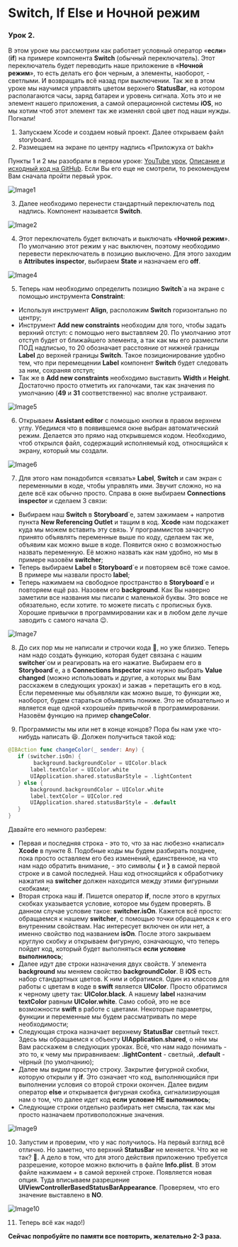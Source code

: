 # Switch, If Else и Ночной режим
### Урок 2.

В этом уроке мы рассмотрим как работает условный оператор «**если**» (**if**) на примере компонента **Switch** (обычный переключатель). Этот переключатель будет переводить наше приложение в «**Ночной режим**», то есть делать его фон черным, а элементы, наоборот, - светлыми. И возвращать всё назад при выключении. Так же в этом уроке мы научимся управлять цветом верхнего **StatusBar**, на котором располагаются часы, заряд батареи и уровень сигнала. Хоть это и не элемент нашего приложения, а самой операционной системы **iOS**, но мы хотим чтоб этот элемент так же изменял свой цвет под наши нужды.
Погнали!

1. Запускаем Xcode и создаем новый проект. Далее открываем файл storyboard.
2. Размещаем на экране по центру надпись «Приложуха от bakh»

Пункты 1 и 2 мы разобрали в первом уроке: [YouTube урок](https://www.youtube.com/watch?v=sD5_7Y-KMLU), [Описание и исходный код на GitHub](https://github.com/BakhMedia/Swift1.1-LabelAndConstraint). Если Вы его еще не смотрели, то рекомендуем Вам сначала пройти первый урок.

![Image1](https://raw.githubusercontent.com/BakhMedia/Swift1.2-IfElseSwitchStatusBar/master/images/1.gif "Image1")

3. Далее необходимо перенести стандартный переключатель под надпись. Компонент называется **Switch**.

![Image2](https://raw.githubusercontent.com/BakhMedia/Swift1.2-IfElseSwitchStatusBar/master/images/2.gif "Image2")

4. Этот переключатель будет включать и выключать «**Ночной режим**». По умолчанию этот режим у нас выключен, поэтому необходимо перевести переключатель в позицию выключено. Для этого заходим в **Attributes inspector**, выбираем **State** и назначаем его **off**.

![Image4](https://raw.githubusercontent.com/BakhMedia/Swift1.2-IfElseSwitchStatusBar/master/images/4.gif "Image4")

5. Теперь нам необходимо определить позицию **Switch**`a на экране с помощью инструмента **Constraint**: 
- Используя инструмент **Align**, расположим **Switch** горизонтально по центру;
- Инструмент **Add new constraints** необходим для того, чтобы задать верхний отступ: с помощью него выставляем 20. По умолчанию этот отступ будет от ближайшего элемента, а так как мы его разместили ПОД надписью, то 20 обозначает расстояние от нижней границы **Label** до верхней границы **Switch**. Такое позиционирование удобно тем, что при перемещении **Label** компонент **Switch** будет следовать за ним, сохраняя отступ;
- Так же в **Add new constraints** необходимо выставить **Width** и **Height**. Достаточно просто отметить их галочками, так как значения по умолчанию (**49** и **31** соответственно) нас вполне устраивают.

![Image5](https://raw.githubusercontent.com/BakhMedia/Swift1.2-IfElseSwitchStatusBar/master/images/5.gif "Image5")

6. Открываем **Assistant editor** с помощью кнопки в правом верхнем углу. Убедимся что в появившемся окне выбран автоматический режим. Делается это прямо над открывшемся кодом. Необходимо, чтоб открылся файл, содержащий исполняемый код, относящийся к экрану, который мы создали.

![Image6](https://raw.githubusercontent.com/BakhMedia/Swift1.2-IfElseSwitchStatusBar/master/images/6.gif "Image6")

7. Для этого нам понадобится «связать» **Label**, **Switch** и сам экран с переменными в коде, чтобы управлять ими. Звучит сложно, но на деле всё  как обычно просто. Справа в окне выбираем **Connections inspector** и сделаем 3 связи:

- Выбираем наш **Switch** в **Storyboard**`e, затем зажимаем + напротив пункта **New Referencing Outlet** и тащим в код. **Xcode** нам подскажет куда мы можем вставить эту связь. У программистов зачастую принято объявлять переменные выше по коду, сделаем так же, объявим как можно выше в коде. Появится окно с возможностью назвать переменную. Её можно назвать как нам удобно, но мы в примере назовём **switcher**;
- Теперь выбираем **Label** в **Storyboard**`e и повторяем всё тоже самое. В примере мы назвали просто **label**;
- Теперь нажимаем на свободное пространство в **Storyboard**`e и повторяем ещё раз. Назовем его **background**.
Как Вы наверно заметили все названия мы писали с маленькой буквы. Это вовсе не обязательно, если хотите. то можете писать с прописных букв. Хорошие привычки в программировании как и в любом деле лучше заводить с самого начала 😉.

![Image7](https://raw.githubusercontent.com/BakhMedia/Swift1.2-IfElseSwitchStatusBar/master/images/7.gif "Image7")

8. До сих пор мы не написали и строчки кода 🤪, но уже близко. Теперь нам надо создать функцию, которая будет связана с нашим **switcher**\`ом и реагировать на его нажатие. Выбираем его в **Storyboard**\`e, а в **Connections Inspector** нам нужно выбрать **Value changed** (можно использовать и другие, а которых мы Вам расскажем в следующих уроках) и зажав + перетащить его в код. Если переменные мы объявляли как можно выше, то функции же, наоборот, будем стараться объявлять пониже. Это не обязательно и является еще одной «хорошей» привычкой в программировании. Назовём функцию на пример **changeColor**.

9. Программисты мы или нет в конце концов? Пора бы нам уже что-нибудь написать 😆. Должен получиться такой код:

```swift
@IBAction func changeColor(_ sender: Any) {
   if (switcher.isOn) {
        background.backgroundColor = UIColor.black
       label.textColor = UIColor.white
       UIApplication.shared.statusBarStyle = .lightContent
   } else {
       background.backgroundColor = UIColor.white
       label.textColor = UIColor.red
       UIApplication.shared.statusBarStyle = .default
   }
}
```

Давайте его немного разберем:
- Первая и последняя строка - это то, что за нас любезно «написал» **Xcode** в пункте 8. Подобные коды мы будем разбирать позднее, пока просто оставляем его без изменений, единственное, на что нам надо обратить внимание, - это символы **{** и **}** в самой первой строке и в самой последней. Наш код относящийся к обработчику нажатия на **switcher** должен находится между этими фигурными скобками;
- Вторая строка наш **if**. Пишется оператор **if**, после этого в круглых скобках указывается условие, которое мы будем проверять. В данном случае условие такое: **switcher.isOn**. Кажется всё просто: обращаемся к нашему **switcher**, с помощью точки обращаемся к его внутренним свойствам. Нас интересует включен он или нет, а именно свойство под названием **isOn**. После этого закрываем круглую скобку и открываем фигурную, означающую, что теперь пойдет код, который будет выполняться **если условие выполнилось**;
- Далее идут две строки назначения двух свойств. У элемента **background** мы меняем свойство **backgroundColor**. В **iOS** есть набор стандартных цветов. К ним и обратимся. Один из классов для работы с цветам в коде в **swift** является **UIColor**. Просто обратимся к черному цвету так: **UIColor.black**. А нашему **label** назначим **textColor** равным **UIColor.white**. Само собой, это не все возможности **swift** в работе с цветами. Некоторые параметры, функции и переменные мы будем рассматривать по мере необходимости;
- Следующая строка назначает верхнему **StatusBar** светлый текст. Здесь мы обращаемся к объекту **UIApplication.shared**, о нём мы Вам расскажем в следующих уроках. Всё, что нам надо понимать - это то, к чему мы приравниваем: **.lightContent** - светлый, **.default** - чёрный (по умолчанию);
- Далее мы видим простую строку. Закрытие фигурной скобки, которую открыли у **if**. Это означает что код, выполняющийся при выполнении условия со второй строки окончен. Далее видим оператор **else** и открывается фигурная скобка, сигнализирующая  нам о том, что далее идет код **если условие НЕ выполнилось**;
- Следующие строки отдельно разбирать нет смысла, так как мы просто назначаем противоположные значения.

![Image9](https://raw.githubusercontent.com/BakhMedia/Swift1.2-IfElseSwitchStatusBar/master/images/9.gif "Image9")

10. Запустим и проверим, что у нас получилось. На первый взгляд всё отлично. Но заметно, что верхний **StatusBar** не меняется. Что же не так? 🤨. А дело в том, что для этого действия приложению требуется разрешение, которое можно включить в файле **Info.plist**. В этом файле нажимаем + в самой верхней строке. Появляется новая опция. Туда вписываем разрешение **UIViewControllerBasedStatusBarAppearance**. Проверяем, что его значение выставлено в **NO**.

![Image10](https://raw.githubusercontent.com/BakhMedia/Swift1.2-IfElseSwitchStatusBar/master/images/10.gif "Image10")

11. Теперь всё как надо!)

**Сейчас попробуйте по памяти все повторить, желательно 2-3 раза.**






